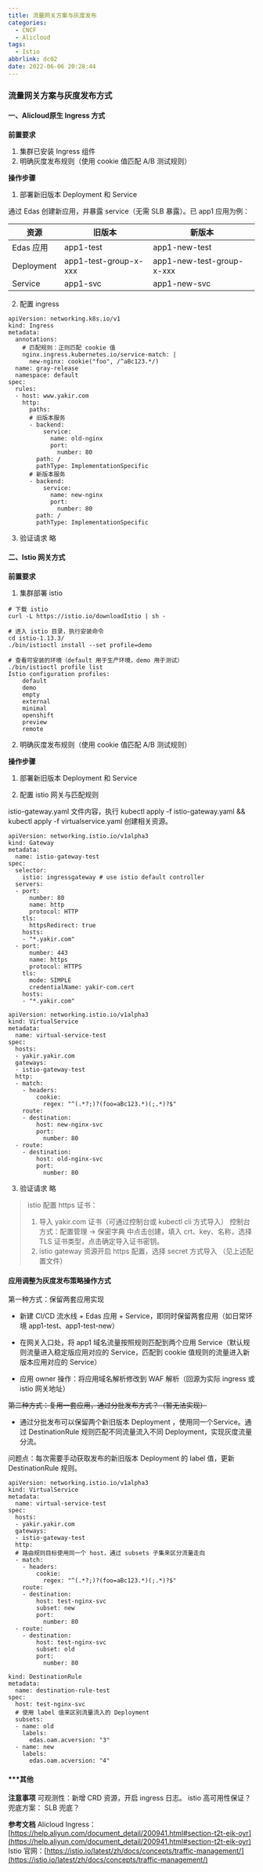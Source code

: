 ```yaml
---
title: 流量网关方案与灰度发布
categories:
  - CNCF
  - Alicloud
tags:
  - Istio
abbrlink: dc02
date: 2022-06-06 20:28:44
---
```

### 流量网关方案与灰度发布方式

#### 一、Alicloud原生 Ingress 方式
**前置要求**

1. 集群已安装 Ingress 组件
1. 明确灰度发布规则（使用 cookie 值匹配 A/B 测试规则）


**操作步骤**

1. 部署新旧版本 Deployment 和 Service

通过 Edas 创建新应用，并暴露 service（无需 SLB 暴露）。已 app1 应用为例：

| **资源** | **旧版本** | **新版本** |
| --- | --- | --- |
| Edas 应用 | app1-test | app1-new-test |
| Deployment | app1-test-group-x-xxx | app1-new-test-group-x-xxx |
| Service | app1-svc | app1-new-svc |

<!--more-->

2. 配置 ingress
```
apiVersion: networking.k8s.io/v1
kind: Ingress
metadata:
  annotations:
    # 匹配规则：正则匹配 cookie 值
    nginx.ingress.kubernetes.io/service-match: |
      new-nginx: cookie("foo", /^aBc123.*/)
  name: gray-release
  namespace: default
spec:
  rules:
  - host: www.yakir.com
    http:
      paths:
      # 旧版本服务
      - backend:
          service:
            name: old-nginx
            port:
              number: 80
        path: /
        pathType: ImplementationSpecific
      # 新版本服务
      - backend:
          service:
            name: new-nginx
            port:
              number: 80
        path: /
        pathType: ImplementationSpecific
```

3. 验证请求
略


#### 二、Istio 网关方式
**前置要求**

1. 集群部署 istio 
```
# 下载 istio
curl -L https://istio.io/downloadIstio | sh -

# 进入 istio 目录，执行安装命令
cd istio-1.13.3/
./bin/istioctl install --set profile=demo

# 查看可安装的环境（default 用于生产环境，demo 用于测试）
./bin/istioctl profile list
Istio configuration profiles:
    default
    demo
    empty
    external
    minimal
    openshift
    preview
    remote

```

2. 明确灰度发布规则（使用 cookie 值匹配 A/B 测试规则）

**操作步骤**

1. 部署新旧版本 Deployment 和 Service

2. 配置 istio 网关与匹配规则

istio-gateway.yaml 文件内容，执行 kubectl apply -f istio-gateway.yaml && kubectl apply -f virtualservice.yaml 创建相关资源。
```
apiVersion: networking.istio.io/v1alpha3
kind: Gateway
metadata:
  name: istio-gateway-test
spec:
  selector:
    istio: ingressgateway # use istio default controller
  servers:
  - port:
      number: 80
      name: http
      protocol: HTTP
    tls:
      httpsRedirect: true
    hosts:
    - "*.yakir.com"
  - port:
      number: 443
      name: https
      protocol: HTTPS
    tls:
      mode: SIMPLE
      credentialName: yakir-com.cert
    hosts:
    - "*.yakir.com"
```
```
apiVersion: networking.istio.io/v1alpha3
kind: VirtualService
metadata:
  name: virtual-service-test
spec:
  hosts:
  - yakir.yakir.com
  gateways:
  - istio-gateway-test
  http:
  - match:
    - headers:
        cookie:
          regex: "^(.*?;)?(foo=aBc123.*)(;.*)?$"
    route:
    - destination:
        host: new-nginx-svc
        port:
          number: 80
  - route:
    - destination:
        host: old-nginx-svc
        port:
          number: 80
```

3. 验证请求
略

> istio 配置 https 证书：
> 1. 导入 yakir.com 证书（可通过控制台或 kubectl cli 方式导入）
> 控制台方式：配置管理 -> 保密字典 中点击创建，填入 crt、key、名称，选择 TLS 证书类型，点击确定导入证书密钥。
> 2. istio gateway 资源开启 https 配置，选择 secret 方式导入 （见上述配置文件）



#### 应用调整为灰度发布策略操作方式
第一种方式：保留两套应用实现

- 新建 CI/CD 流水线 + Edas 应用 + Service，即同时保留两套应用（如日常环境 app1-test、app1-test-new）
- 在网关入口处，将 app1 域名流量按照规则匹配到两个应用 Service（默认规则流量进入稳定版应用对应的 Service，匹配到 cookie 值规则的流量进入新版本应用对应的 Service）

- 应用 owner 操作：将应用域名解析修改到 WAF 解析（回源为实际 ingress 或 istio 网关地址）

~~第二种方式：复用一套应用，通过分批发布方式？（暂无法实现）~~

- 通过分批发布可以保留两个新旧版本 Deployment ，使用同一个Service。通过 DestinationRule 规则匹配不同流量流入不同 Deployment，实现灰度流量分流。

问题点：每次需要手动获取发布的新旧版本 Deployment 的 label 值，更新 DestinationRule 规则。
```
apiVersion: networking.istio.io/v1alpha3
kind: VirtualService
metadata:
  name: virtual-service-test
spec:
  hosts:
  - yakir.yakir.com
  gateways:
  - istio-gateway-test
  http:
  # 路由规则目标使用同一个 host，通过 subsets 子集来区分流量走向
  - match:
    - headers:
        cookie:
          regex: "^(.*?;)?(foo=aBc123.*)(;.*)?$"
    route:
    - destination:
        host: test-nginx-svc
        subset: new
        port:
          number: 80
  - route:
    - destination:
        host: test-nginx-svc
        subset: old
        port:
          number: 80
```
```
kind: DestinationRule
metadata:
  name: destination-rule-test
spec:
  host: test-nginx-svc
  # 使用 label 值来区别流量流入的 Deployment
  subsets:
  - name: old
    labels:
      edas.oam.acversion: "3"
  - name: new
    labels:
      edas.oam.acversion: "4"
```


#### ***其他
**注意事项**
可观测性：新增 CRD 资源，开启 ingress 日志。
istio 高可用性保证？
兜底方案： SLB 兜底？


**参考文档**
Alicloud Ingress：[https://help.aliyun.com/document_detail/200941.html#section-t2t-eik-oyr](https://help.aliyun.com/document_detail/200941.html#section-t2t-eik-oyr)
Istio 官网：[https://istio.io/latest/zh/docs/concepts/traffic-management/](https://istio.io/latest/zh/docs/concepts/traffic-management/)

